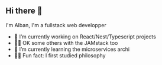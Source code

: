 ## Hi there 👋
I'm Alban, I'm a fullstack web developper

- 🔭 I’m currently working on React/Nest/Typescript projects
- 🧑‍🚀 OK some others with the JAMstack too
- 🌱 I’m currently learning the microservices archi
- 🧙‍♂ Fun fact: I first studied philosophy
  
<!--
**albanblanchard/albanblanchard** is a ✨ _special_ ✨ repository because its `README.md` (this file) appears on your GitHub profile.

Here are some ideas to get you started:

- 🔭 I’m currently working on ...
- 🌱 I’m currently learning ...
- 👯 I’m looking to collaborate on ...
- 🤔 I’m looking for help with ...
- 💬 Ask me about ...
- 📫 How to reach me: ...
- 😄 Pronouns: ...
- ⚡ Fun fact: ...
-->
